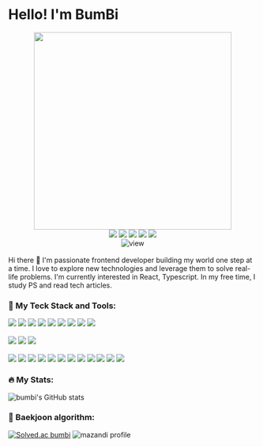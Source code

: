 # Hello! I'm BumBi

<!-- 프로필 이미지 -->
<div align="center">
    <img width="400" src="https://user-images.githubusercontent.com/110481690/227290312-9b0a1a22-c336-48c8-8aff-18a2eb00c9d8.png" />

<div align="center">
  <!-- 블로그 뱃지 -->
  <a href="https://blog.bumbi.dev" target="_blank"><img src="https://img.shields.io/badge/bumbi-FF9153?style=flat-square&logo=Sencha&logoColor=FFFFFF"/></a>
  <!-- 지메일 뱃지 -->
  <a href="heb2021@gmail.com" target="_blank"><img src="https://img.shields.io/badge/bbumbb2@gmail.com-EA4335?style=flat-square&logo=Gmail&logoColor=FFFFFF"/></a>
  <!-- 인스타그램 뱃지 -->
  <a href="https://instagram.com/bum_b2?igshid=YmMyMTA2M2Y=" target="_blank"><img src="https://img.shields.io/badge/eunbi-E4405F?style=flat-square&logo=instagram&logoColor=FFFFFF"/></a>
  <!-- 포트폴리오 뱃지 -->
  <a href="https://bumbi.dev" target="_blank"><img src="https://img.shields.io/badge/portfolio-9558B2?style=flat-square&logo=StackBlitz&logoColor=FFFFFF"/></a>
  <!-- 링크드인 뱃지 -->
  <a href="https://www.linkedin.com/in/%EC%9D%80%EB%B9%84-%ED%98%84-58504424a" target="_blank"><img src="https://img.shields.io/badge/eunbi-0A66C2?style=flat-square&logo=linkedIn&logoColor=FFFFFF"/></a>
</div>

  <div/>
<div align="center">
  <img src="https://komarev.com/ghpvc/?username=bumb2&style=flat-square&color=25A162" alt="view"/>
</div>
  <br/>
<div align="start">
Hi there 🙌 
I'm passionate frontend developer building my world one step at a time.
I love to explore new technologies and leverage them to solve real-life problems.
I'm currently interested in React, Typescript.
In my free time, I study PS and read tech articles.

  <br/>
  
### 🚀 My Teck Stack and Tools:
  <div>
  <!-- HTML 뱃지 -->
    <img src="https://img.shields.io/badge/HTML5-E34F26?style=flat-square&logo=HTML5&logoColor=FFFFFF"/>
  <!-- CSS 뱃지 -->
    <img src="https://img.shields.io/badge/CSS3-1572B6?style=flat-square&logo=CSS3&logoColor=FFFFFF"/>
  <!-- JavaScript 뱃지 -->
    <img src="https://img.shields.io/badge/JavaScript-F7DF1E?style=flat-square&logo=JavaScript&logoColor=black"/>
  <!-- TypeScript 뱃지 -->
    <img src="https://img.shields.io/badge/TypeScript-3178C6?style=flat-square&logo=TypeScript&logoColor=FFFFFF"/>
  <!-- Django 뱃지 -->
    <img src="https://img.shields.io/badge/Django-092E20?style=flat-square&logo=Django&logoColor=white"/>
  <!-- React 뱃지 -->
    <img src="https://img.shields.io/badge/React-263238?style=flat-square&logo=React&logoColor=61DAFB"/>  <!-- ReactNative 뱃지 -->
    <img src="https://img.shields.io/badge/ReactNative-263238?style=flat-square&logo=React&logoColor=61DAFB"/>
  <!-- Redux 뱃지 -->
    <img src="https://img.shields.io/badge/Redux-263238?style=flat-square&logo=Redux&logoColor=764ABC"/>
  <!-- Next.js 뱃지 -->
    <img src="https://img.shields.io/badge/Next.js-black?style=flat-square&logo=Next.js&logoColor=white"/>
    
</div>
<br/>
<div>
  <!-- styled-components 뱃지 -->
    <img src="https://img.shields.io/badge/StyledComponents-DB7093?style=flat-square&logo=styled-components&logoColor=white"/>
  <!-- AntDesign 뱃지 -->
    <img src="https://img.shields.io/badge/AntDesign-0170FE?style=flat-square&logo=AntDesign&logoColor=white"/>
  <!-- tailwind 뱃지 -->
    <img src="https://img.shields.io/badge/TailwindCSS-232F3E?style=flat-square&logo=tailwindCss&logoColor=06B6D4"/>
  </div>
<br/>
<div>
  <!-- git 뱃지 -->
    <img src="https://img.shields.io/badge/Git-F05032?style=flat-square&logo=Git&logoColor=white"/>
  <!-- GitLab 뱃지 -->
    <img src="https://img.shields.io/badge/GitLab-FC6D26?style=flat-square&logo=GitLab&logoColor=white"/>
  <!-- Prettier 뱃지 -->
    <img src="https://img.shields.io/badge/Prettier-F7B93E?style=flat-square&logo=Prettier&logoColor=black"/>
  <!-- ESLint 뱃지 -->
    <img src="https://img.shields.io/badge/ESLint-4B32C3?style=flat-square&logo=ESLint&logoColor=white"/>
  <!-- Xcode 뱃지 -->
    <img src="https://img.shields.io/badge/Xcode-334455?style=flat-square&logo=Xcode&logoColor=147EFB"/>
  <!-- AndroidStudio 뱃지 -->
    <img src="https://img.shields.io/badge/AndroidStudio-334455?style=flat-square&logo=AndroidStudio&logoColor=3DDC84"/>
  <!-- VisualStudio 뱃지 -->
    <img src="https://img.shields.io/badge/VisualStudio-5C2D91?style=flat-square&logo=VisualStudio&logoColor=white"/>
  <!-- Linear 뱃지 -->
    <img src="https://img.shields.io/badge/Linear-5E6AD2?style=flat-square&logo=Linear&logoColor=white"/>
  <!-- Jira 뱃지 -->
    <img src="https://img.shields.io/badge/Jira-0052CC?style=flat-square&logo=Jira&logoColor=white"/>
  <!-- Firebase 뱃지 -->
    <img src="https://img.shields.io/badge/Firebase-1D2C54?style=flat-square&logo=Firebase&logoColor=FFCA28"/>
  <!-- Sentry 뱃지 -->
    <img src="https://img.shields.io/badge/Sentry-362D59?style=flat-square&logo=Sentry&logoColor=white"/>
  <!-- Cypress 뱃지 -->
    <img src="https://img.shields.io/badge/Cypress-17202C?style=flat-square&logo=Cypress&logoColor=white"/>
  
</div>
  
### 🔥 My Stats:

![bumbi's GitHub stats](https://github-readme-stats.vercel.app/api?username=bumb2&show_icons=true&theme=cobalt)


### 🤖 Baekjoon algorithm:
[![Solved.ac bumbi](http://mazassumnida.wtf/api/v2/generate_badge?boj=bumbi)](https://solved.ac/bumbi)
![mazandi profile](http://mazandi.herokuapp.com/api?handle=bumbi&theme=dark)

</div>


